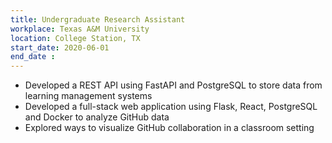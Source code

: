 ```yaml
---
title: Undergraduate Research Assistant
workplace: Texas A&M University
location: College Station, TX
start_date: 2020-06-01
end_date : 
---
```

- Developed a REST API using FastAPI and PostgreSQL to store data from learning management systems
- Developed a full-stack web application using Flask, React, PostgreSQL and Docker to analyze GitHub data
- Explored ways to visualize GitHub collaboration in a classroom setting